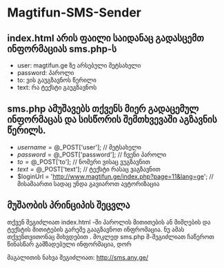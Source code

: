 # Magtifun-SMS-Sender

index.html არის ფაილი საიდანაც გადასცემთ ინფორმაციას sms.php-ს 
--------------

- user: magtifun.ge ზე არსებული მეტსახელი
- password: პაროლი
- to: ვის გაუგზავნოს წერილი
- text: რა ტექსტი გაუგზავნოს


sms.php ამუშავებს თქვენს მიერ გადაცემულ ინფორმაცას და სისწორის შემთხვევაში აგზავნის წერილს.
--------------
- $username = @$_POST['user'];		// მეტსახელი
- $password = @$_POST['password'];	// ჩვენი პაროლი
- $to = @$_POST['to'];				// ნომერი ვისაც ვუგზავნით
- $text = @$_POST['text'];			// ტექსტი რასაც ვაგზავნით
- $loginUrl = 'http://www.magtifun.ge/index.php?page=11&lang=ge'; // მისამაართი სადაც უნდა გავიაროთ ავტორიზაცია
 
მუშაობის პრინციპის შეცვლა
--------------
თქვენ შეგიძლიათ index.html -ში პაროლის მითითების ან მიმღების და ტექსტის მითიტების გარეშე გააგზავნოთ ინფრომაცია. ნუ
ამას თქვენთვითონაც მიხვდებით . მოკლედ sms.php შ-შეგიძლიათ ჩაწეროთ წინასწარ გამზადებული ინფორმაცია, დორ

მაგალითის ნახვა შეგიძლიათ:  http://sms.any.ge/

